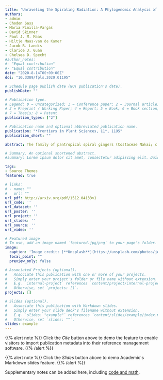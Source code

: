 ```yaml
---
title: 'Unraveling the Spiraling Radiation: A Phylogenomic Analysis of Neotropical *Costus* L.'
authors:
- admin
- Chodon Sass
- Maria Pinilla-Vargas
- David Skinner
- Paul J. M. Maas
- Hiltje Maas-van de Kamer
- Jacob B. Landis
- Clarice J. Guan
- Chelsea D. Specht
#author_notes:
#- "Equal contribution"
#- "Equal contribution"
date: "2020-8-14T00:00:00Z"
doi: "10.3389/fpls.2020.01195"

# Schedule page publish date (NOT publication's date).
publishDate: ""

# Publication type.
# Legend: 0 = Uncategorized; 1 = Conference paper; 2 = Journal article;
# 3 = Preprint / Working Paper; 4 = Report; 5 = Book; 6 = Book section;
# 7 = Thesis; 8 = Patent
publication_types: ["2"]

# Publication name and optional abbreviated publication name.
publication: "*Frontiers in Plant Sciences, 11*, 1195"
publication_short: ""

abstract: The family of pantropical spiral gingers (Costaceae Nakai; c. 125 spp.) can be used as a model to enhance our understanding of the mechanisms underlying Neotropical diversity. Costaceae has higher taxonomic diversity in South and Central America (c. 72 Neotropical species, c. 30 African, c. 23 Southeast Asian), particularly due to a radiation of Neotropical species of the genus *Costus* L. (c. 57 spp.). However, a well-supported phylogeny of the Neotropical spiral gingers including thorough sampling of proposed species encompassing their full morphologic and geographic variation is lacking, partly due to poor resolution recovered in previous analyses using a small sampling of loci. Here we use a phylogenomic approach to estimate the phylogeny of a sample of Neotropical Costus species using a targeted enrichment approach. Baits were designed to capture conserved elements’ variable at the species level using available genomic sequences of *Costus* species and relatives. We obtained 832 loci (generating 791,954 aligned base pairs and 31,142 parsimony informative sites) for samples that encompassed the geographical and/or morphological diversity of some recognized species. Higher support values that improve the results of previous studies were obtained when including all the available loci, even those producing unresolved gene trees and having a low proportion of variable sites. Concatenation and coalescent-based species trees methods converge in almost the same topology suggesting a robust estimation of the relationships, even under the high levels of gene tree conflict presented here. The bait set design here presented made inferring a robust phylogeny to test taxonomic hypotheses possible and will improve our understanding of the origins of the charismatic diversity of the Neotropical spiral gingers.

# Summary. An optional shortened abstract.
#summary: Lorem ipsum dolor sit amet, consectetur adipiscing elit. Duis posuere tellus ac convallis #placerat. Proin tincidunt magna sed ex sollicitudin condimentum.

tags:
- Source Themes
featured: true

# links:
# - name: ""
#   url: ""
url_pdf: http://arxiv.org/pdf/1512.04133v1
url_code: ''
url_dataset: ''
url_poster: ''
url_project: ''
url_slides: ''
url_source: ''
url_video: ''

# Featured image
# To use, add an image named `featured.jpg/png` to your page's folder. 
image:
  caption: 'Image credit: [**Unsplash**](https://unsplash.com/photos/jdD8gXaTZsc)'
  focal_point: ""
  preview_only: false

# Associated Projects (optional).
#   Associate this publication with one or more of your projects.
#   Simply enter your project's folder or file name without extension.
#   E.g. `internal-project` references `content/project/internal-project/index.md`.
#   Otherwise, set `projects: []`.
projects: []

# Slides (optional).
#   Associate this publication with Markdown slides.
#   Simply enter your slide deck's filename without extension.
#   E.g. `slides: "example"` references `content/slides/example/index.md`.
#   Otherwise, set `slides: ""`.
slides: example
---
```


{{% alert note %}}
Click the *Cite* button above to demo the feature to enable visitors to import publication metadata into their reference management software.
{{% /alert %}}

{{% alert note %}}
Click the *Slides* button above to demo Academic's Markdown slides feature.
{{% /alert %}}

Supplementary notes can be added here, including [code and math](https://sourcethemes.com/academic/docs/writing-markdown-latex/).
